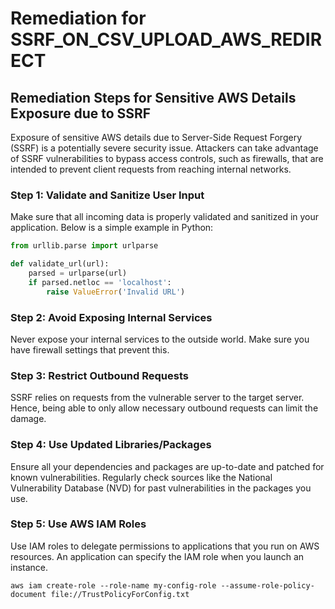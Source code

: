 # Remediation for SSRF_ON_CSV_UPLOAD_AWS_REDIRECT

## Remediation Steps for Sensitive AWS Details Exposure due to SSRF
Exposure of sensitive AWS details due to Server-Side Request Forgery (SSRF) is a potentially severe security issue. Attackers can take advantage of SSRF vulnerabilities to bypass access controls, such as firewalls, that are intended to prevent client requests from reaching internal networks.

### Step 1: Validate and Sanitize User Input
Make sure that all incoming data is properly validated and sanitized in your application. Below is a simple example in Python:

```python
from urllib.parse import urlparse

def validate_url(url):
    parsed = urlparse(url)
    if parsed.netloc == 'localhost':
        raise ValueError('Invalid URL')
```

### Step 2: Avoid Exposing Internal Services
Never expose your internal services to the outside world. Make sure you have firewall settings that prevent this.

### Step 3: Restrict Outbound Requests
SSRF relies on requests from the vulnerable server to the target server. Hence, being able to only allow necessary outbound requests can limit the damage.

### Step 4: Use Updated Libraries/Packages
Ensure all your dependencies and packages are up-to-date and patched for known vulnerabilities. Regularly check sources like the National Vulnerability Database (NVD) for past vulnerabilities in the packages you use.

### Step 5: Use AWS IAM Roles
Use IAM roles to delegate permissions to applications that you run on AWS resources. An application can specify the IAM role when you launch an instance.

```shell
aws iam create-role --role-name my-config-role --assume-role-policy-document file://TrustPolicyForConfig.txt
```